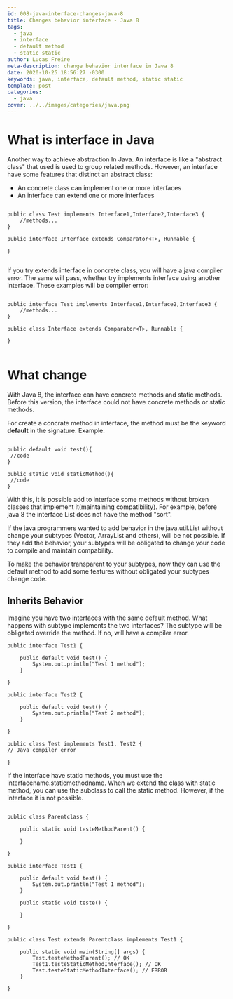 ```yaml
---
id: 008-java-interface-changes-java-8
title: Changes behavior interface - Java 8
tags:
  - java
  - interface
  - default method
  - static static
author: Lucas Freire
meta-description: change behavior interface in Java 8
date: 2020-10-25 18:56:27 -0300
keywords: java, interface, default method, static static
template: post
categories:
  - java
cover: ../../images/categories/java.png
---
```


# What is interface in Java

Another way to achieve abstraction In Java. An interface is like a "abstract class" that used is used to group related methods. However, an interface have some features that distinct an abstract class:
- An concrete class can implement one or more interfaces
- An interface can extend one or more interfaces

```

public class Test implements Interface1,Interface2,Interface3 {
    //methods...
}

public interface Interface extends Comparator<T>, Runnable {

}


```

If you try extends interface in concrete class, you will have a java compiler error. The same will pass, whether try implements interface using another interface.
These examples will be compiler error:

```

public interface Test implements Interface1,Interface2,Interface3 {
    //methods...
}

public class Interface extends Comparator<T>, Runnable {

}


```

# What change

With Java 8, the interface can have concrete methods and static methods. Before this version, the interface could not have concrete methods or static methods. 

For create a concrate method in interface, the method must be the keyword **default** in the signature. Example:

```

public default void test(){
 //code
}

public static void staticMethod(){
 //code
}

```

With this, it is possible add to interface some methods without broken classes that implement it(maintaining compatibility).
For example, before java 8 the interface List does not have the method "sort". 

If the java programmers wanted to add behavior in the java.util.List without change your subtypes (Vector, ArrayList and others), will be not possible. If they add the behavior, your subtypes will be obligated to change your code to compile and maintain compability. 

To make the behavior transparent to your subtypes, now they can use the default method to add some features without obligated your subtypes change code.


## Inherits Behavior

Imagine you have two interfaces with the same default method. What happens with subtype implements the two interfaces?
The subtype will be obligated override the method. If no, will have a compiler error.

```
public interface Test1 {

	public default void test() {
		System.out.println("Test 1 method");
	}

}

public interface Test2 {

	public default void test() {
		System.out.println("Test 2 method");
	}

}

public class Test implements Test1, Test2 {
// Java compiler error

}

```

If the interface have static methods, you must use the interfacename.staticmethodname.
When we extend the class with static method, you can use the subclass to call the static method. However, if the interface it is not possible.

```

public class Parentclass {

	public static void testeMethodParent() {

	}

}

public interface Test1 {

	public default void test() {
		System.out.println("Test 1 method");
	}

	public static void teste() {

	}

}

public class Test extends Parentclass implements Test1 {

	public static void main(String[] args) {
		Test.testeMethodParent(); // OK
		Test1.testeStaticMethodInterface(); // OK
		Test.testeStaticMethodInterface(); // ERROR
	}

}

```